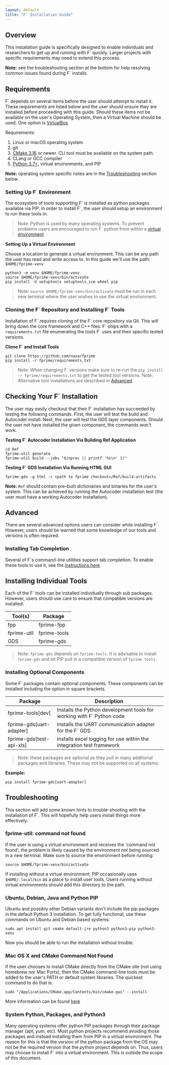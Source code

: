 ```yaml
---
layout: default
title: "F´ Installation Guide"
---
```


## Overview

This installation guide is specifically designed to enable individuals and researchers to get up and
running with F´ quickly. Larger projects with specific requirements may need to extend this process.

**Note:** see the troubleshooting section at the bottom for help resolving common issues found during F´ installs.

## Requirements

F´ depends on several items before the user should attempt to install it. These requirements are
listed below and the user should ensure they are installed before proceeding with this guide. Should these items not
be available on the user's Operating System, then a Virtual Machine should be used. One option is
[VirtualBox](https://www.virtualbox.org/).

Requirements:

1. Linux or macOS operating system
2. git
3. [CMake 3.16](https://cmake.org/download/) or newer. CLI tool must be available on the system path.
4. CLang or GCC compiler
5. [Python 3.7+](https://www.python.org/downloads/), virtual environments, and PIP

**Note:** operating system specific notes are in the [Troubleshooting](#Troubleshooting) section below.

### Setting Up F´ Environment

The ecosystem of tools supporting F´ is installed as python packages available via PIP. In order to install F´, the user should
setup an environment to run these tools in.

>Note: Python is used by many operating systems. To prevent problems users are encouraged to run F´ python
>from within a [virtual environment](https://packaging.python.org/en/latest/guides/installing-using-pip-and-virtual-environments/)

**Setting Up a Virtual Environment**

Choose a location to generate a virtual environment. This can be any path the user has read and write access to. In this guide we'll
use the path: `$HOME/fprime-venv`

```
python3 -m venv $HOME/fprime-venv
source $HOME/fprime-venv/bin/activate
pip install -U setuptools setuptools_scm wheel pip
```

> Note: `source $HOME/fprime-venv/bin/activate` must be run in each new terminal where the user wishes to use the virtual environment.

### Cloning the F´ Repository and Installing F´ Tools

Installation of F´ requires cloning of the F´ core repository via Git. This will bring down the core framework and C++ files.
F´ ships with a `requirements.txt` file enumerating the tools F´ uses and their specific tested versions. 

**Clone F´ and Install Tools**

```
git clone https://github.com/nasa/fprime
pip install -r fprime/requirements.txt
```

>Note: When changing F´ versions make sure to re-run the `pip install -r fprime/requirements.txt` to get the tested tool versions.
>Note: Alternative tool installations are described in [Advanced](#Advanced).

## Checking Your F´ Installation

The user may easily checkout that their F´ installation has succeeded by testing the following
commands. First, the user will test the build and Autocoder install. Next, the user will test the GDS
layer components. Should the user not have installed the given component, the commands won't work.

**Testing F´ Autocoder Installation Via Building Ref Application**

```
cd Ref
fprime-util generate
fprime-util build --jobs "$(nproc || printf '%s\n' 1)"
```

**Testing F´ GDS Installation Via Running HTML GUI**

```
fprime-gds -g html -r <path to fprime checkout>/Ref/build-artifacts
```

**Note:** `Ref` should contain pre-built dictionaries and binaries for the user's system. This can
be achieved by running the Autocoder installation test (the user must have a working Autocoder
installation).

## Advanced

There are several advanced options users can consider while installing F´. However, users should be warned that some
knowledge of our tools and versions is often required.


### Installing Tab Completion

Several of F´s command-line utilities support tab completion. To enable these tools to use it, see the
[instructions here](UsersGuide/user/autocomplete.md).


## Installing Individual Tools

Each of the F´ tools can be installed individually through sub packages. However, users should use care to ensure that
compatible versions are installed.

| Tool(s)     | Package      |
|-------------|--------------|
| fpp         | fprime-fpp   |
| fprime-util | fprime-tools |
| GDS         | fprime-gds   |

> Note: `fprime-gds` depends on `fprime-tools`. It is advisable to install `fprime-gds` and let PIP pull in a compatible
version of `fprime-tools`.

### Installing Optional Components

Some F´ packages contain optional components. These components can be installed including the option in square brackets.

| Package                  | Description |
|--------------------------|-------------|
| fprime-tools[dev]        | Installs the Python development tools for working with F´ Python code |
| fprime-gds[uart-adapter] | Installs the UART communication adapter for the F´ GDS |
| fprime-gds[test-api-xls] | Installs excel logging for use within the integration test framework |


> Note: these packages are optional as they pull in many additional packages and libraries. These may not be supported
on all systems.

**Example:**
```
pip install fprime-gds[uart-adapter]
```


## Troubleshooting

This section will add some known hints to trouble-shooting with the installation of F´. This will hopefully help users
install things more effectively.

### fprime-util: command not found

If the user is using a virtual environment and receives the 'command not found', the problem is likely caused by the
environment not being sourced in a new terminal. Make sure to source the environment before running:

```
source $HOME/fprime-venv/bin/activate
```

If installing without a virtual environment, PIP occasionally uses `$HOME/.local/bin` as a place to install user tools.
Users running without virtual environments should add this directory to the path.


### Ubuntu, Debian, Java and Python PIP

Ubuntu and possibly other Debian variants don't include the pip packages in the default Python 3 installation. To get fully functional, use these commands on Ubuntu and Debian based systems:

```
sudo apt install git cmake default-jre python3 python3-pip python3-venv
```

Now you should be able to run the installation without trouble.

### Mac OS X and CMake Command Not Found

If the user chooses to install CMake directly from the CMake site (not using homebrew nor Mac Ports), then the CMake
command-line tools must be added to the user's PATH or default system libraries. The quickest command to do that is:

```
sudo "/Applications/CMake.app/Contents/bin/cmake-gui" --install
```

More information can be found [here](https://stackoverflow.com/questions/30668601/installing-cmake-command-line-tools-on-a-mac)

### System Python, Packages, and Python3

Many operating systems offer python PIP packages through their package manager (apt, yum, etc). Most python projects
recommend avoiding those packages and instead installing them from PIP in a virtual environment. The reason for this is that the version of the python package from the OS may not be the required version that the python project depends on. Thus, users may choose to install F´ into a virtual environment. This is outside the scope of this document.
